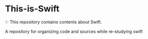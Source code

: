 # This-is-Swift
✨ This repository contains contents about Swift.

A repository for organizing code and sources while re-studying swift
